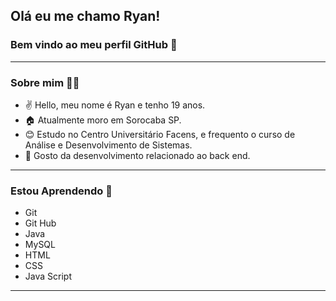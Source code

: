 ## Olá eu me chamo Ryan!
### Bem vindo ao meu perfil GitHub 👋

-------------------------------------------
### Sobre mim 👨‍🎓

- ✌️  Hello, meu nome é Ryan e tenho 19 anos.
- 🏠  Atualmente moro em Sorocaba SP. 
- 😊  Estudo no Centro Universitário Facens, e frequento o curso de Análise e Desenvolvimento de Sistemas.
- 🥰  Gosto da desenvolvimento relacionado ao back end.

-------------------------------------------
### Estou Aprendendo 📖
- Git
- Git Hub
- Java
- MySQL
- HTML
- CSS
- Java Script
-------------------------------------------

